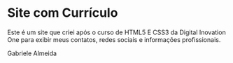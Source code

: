 # Site com Currículo

Este é um site que criei após o curso de HTML5 E CSS3 da Digital Inovation One
para exibir meus contatos, redes sociais e informações profissionais.

Gabriele Almeida